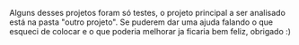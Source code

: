 Alguns desses projetos foram só testes, o projeto principal a ser analisado está na pasta "outro projeto". Se puderem dar uma ajuda falando o que esqueci de colocar e o que poderia melhorar ja ficaria bem feliz, obrigado :)
